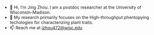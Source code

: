 - 👋 Hi, I’m Jing Zhou. I am a postdoc researcher at the University of Wisconsin-Madison. 
- 👀 My research primarily focuses on the High-throughput phentopying techologies for characterizing plant traits. 
- 📫 Reach me at jzhou472@wisc.edu

<!---
Heyphil/Heyphil is a ✨ special ✨ repository because its `README.md` (this file) appears on your GitHub profile.
You can click the Preview link to take a look at your changes.
--->
